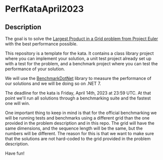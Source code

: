 # PerfKataApril2023

## Description

The goal is to solve the [Largest Product in a Grid problem from Project Euler](https://projecteuler.net/problem=11) with the best performance possible.

This repository is a template for the kata. It contains a class library project where you can implement
your solution, a unit test project already set up with a test for the problem, and a benchmark project
where you can test the performance of your solution.

We will use the [BenchmarkDotNet](https://benchmarkdotnet.org/) library to measure the performance of
our solutions and we will be doing so on .NET 7.

The deadline for the kata is Friday, April 14th, 2023 at 23:59 UTC. At that point we'll run all solutions through a benchmarking suite and the fastest one will win.

One important thing to keep in mind is that for the official benchmarking we will be running tests and benchmarks using a different grid than the one provided in the problem description and in this repo. The grid will have the same dimensions, and the sequence length will be the same, but the numbers will be different. The reason for this is that we want to make sure that the solutions are not hard-coded to the grid provided in the problem description.

Have fun!
